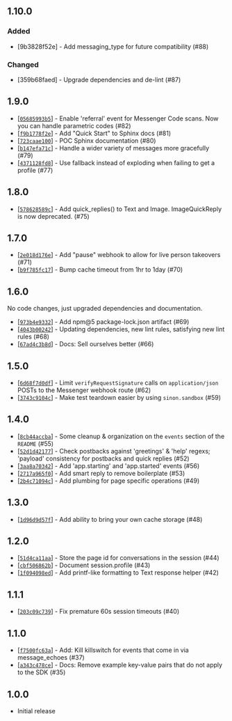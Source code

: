 ## 1.10.0

### Added

* [9b3828f52e] - Add messaging_type for future compatibility (#88)

### Changed

* [359b68faed] - Upgrade dependencies and de-lint (#87)

## 1.9.0

* [[`05685993b5`](https://github.com/CondeNast/launch-vehicle-fbm/commit/05685993b5)] - Enable 'referral' event for Messenger Code scans. Now you can handle parametric codes (#82)
* [[`f9b1778f2e`](https://github.com/CondeNast/launch-vehicle-fbm/commit/f9b1778f2e)] - Add "Quick Start" to Sphinx docs (#81)
* [[`723caae100`](https://github.com/CondeNast/launch-vehicle-fbm/commit/723caae100)] - POC Sphinx documentation (#80)
* [[`b147efa71c`](https://github.com/CondeNast/launch-vehicle-fbm/commit/b147efa71c)] - Handle a wider variety of messages more gracefully (#79)
* [[`4371128fd8`](https://github.com/CondeNast/launch-vehicle-fbm/commit/4371128fd8)] - Use fallback instead of exploding when failing to get a profile (#77)

## 1.8.0

* [[`578628589c`](https://github.com/CondeNast/launch-vehicle-fbm/commit/578628589c)] - Add quick_replies() to Text and Image. ImageQuickReply is now deprecated. (#75)

## 1.7.0

* [[`2e018d176e`](https://github.com/CondeNast/launch-vehicle-fbm/commit/2e018d176e)] - Add "pause" webhook to allow for live person takeovers (#71)
* [[`b9f785fc17`](https://github.com/CondeNast/launch-vehicle-fbm/commit/b9f785fc17)] - Bump cache timeout from 1hr to 1day (#70)

## 1.6.0

No code changes, just upgraded dependencies and documentation.

* [[`973b4e9332`](https://github.com/CondeNast/launch-vehicle-fbm/commit/973b4e9332)] - Add npm@5 package-lock.json artifact (#69)
* [[`4043b00242`](https://github.com/CondeNast/launch-vehicle-fbm/commit/4043b00242)] - Updating dependencies, new lint rules, satisfying new lint rules (#68)
* [[`67ad4c3b8d`](https://github.com/CondeNast/launch-vehicle-fbm/commit/67ad4c3b8d)] - Docs: Sell ourselves better (#66)

## 1.5.0

* [[`6d68f7d0df`](https://github.com/CondeNast/launch-vehicle-fbm/commit/6d68f7d0df)] - Limit `verifyRequestSignature` calls on `application/json` POSTs to the Messenger webhook route (#62)
* [[`3743c9104c`](https://github.com/CondeNast/launch-vehicle-fbm/commit/3743c9104c)] - Make test teardown easier by using `sinon.sandbox` (#59)

## 1.4.0

* [[`8cb44accba`](https://github.com/CondeNast/launch-vehicle-fbm/commit/8cb44accba)] - Some cleanup & organization on the `events` section of the `README` (#55)
* [[`52d1d42177`](https://github.com/CondeNast/launch-vehicle-fbm/commit/52d1d42177)] - Check postbacks against 'greetings' & 'help' regexs; 'payload' consistency for postbacks and quick replies (#52)
* [[`3aa8a70342`](https://github.com/CondeNast/launch-vehicle-fbm/commit/3aa8a70342)] - Add 'app.starting' and 'app.started' events (#56)
* [[`2717a965f0`](https://github.com/CondeNast/launch-vehicle-fbm/commit/2717a965f0)] - Add smart reply to remove boilerplate (#53)
* [[`2b4c71094c`](https://github.com/CondeNast/launch-vehicle-fbm/commit/2b4c71094c)] - Add plumbing for page specific operations (#49)

## 1.3.0

*  [[`1d96d9d57f`](https://github.com/CondeNast/launch-vehicle-fbm/commit/1d96d9d57f)] - Add ability to bring your own cache storage (#48)

## 1.2.0

* [[`51d4ca11aa`](https://github.com/CondeNast/launch-vehicle-fbm/commit/51d4ca11aa)] - Store the page id for conversations in the session (#44)
* [[`cbf506862b`](https://github.com/CondeNast/launch-vehicle-fbm/commit/cbf506862b)] - Document session.profile (#43)
* [[`1f094098ed`](https://github.com/CondeNast/launch-vehicle-fbm/commit/1f094098ed)] - Add printf-like formatting to Text response helper (#42)

## 1.1.1

* [[`203c09c739`](https://github.com/CondeNast/launch-vehicle-fbm/commit/203c09c739)] - Fix premature 60s session timeouts (#40)

## 1.1.0

* [[`f7500fc63a`](https://github.com/CondeNast/launch-vehicle-fbm/commit/f7500fc63a)] - Add: Kill killswitch for events that come in via message_echoes (#37)
* [[`a343c478ce`](https://github.com/CondeNast/launch-vehicle-fbm/commit/a343c478ce)] - Docs: Remove example key-value pairs that do not apply to the SDK (#35)

## 1.0.0

- Initial release
